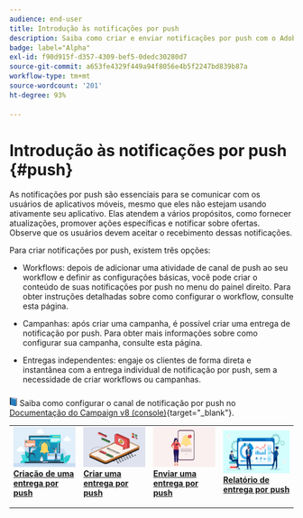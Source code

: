 ```yaml
---
audience: end-user
title: Introdução às notificações por push
description: Saiba como criar e enviar notificações por push com o Adobe Campaign Web
badge: label="Alpha"
exl-id: f90d915f-d357-4309-bef5-0dedc30280d7
source-git-commit: a653fe4329f449a94f8056e4b5f2247bd839b87a
workflow-type: tm+mt
source-wordcount: '201'
ht-degree: 93%

---
```


# Introdução às notificações por push {#push}

As notificações por push são essenciais para se comunicar com os usuários de aplicativos móveis, mesmo que eles não estejam usando ativamente seu aplicativo. Elas atendem a vários propósitos, como fornecer atualizações, promover ações específicas e notificar sobre ofertas. Observe que os usuários devem aceitar o recebimento dessas notificações.

Para criar notificações por push, existem três opções:

* Workflows: depois de adicionar uma atividade de canal de push ao seu workflow e definir as configurações básicas, você pode criar o conteúdo de suas notificações por push no menu do painel direito. Para obter instruções detalhadas sobre como configurar o workflow, consulte esta página.

* Campanhas: após criar uma campanha, é possível criar uma entrega de notificação por push. Para obter mais informações sobre como configurar sua campanha, consulte esta página.

* Entregas independentes: engaje os clientes de forma direta e instantânea com a entrega individual de notificação por push, sem a necessidade de criar workflows ou campanhas.

![](../assets/do-not-localize/book.png) Saiba como configurar o canal de notificação por push no [Documentação do Campaign v8 (console)](https://experienceleague.adobe.com/docs/campaign/campaign-v8/campaigns/send/push.html?lang=pt-BR){target="_blank"}.

<table style="table-layout:fixed"><tr style="border: 0;">
<td>
<a href="create-push.md">
<img alt="Lead" src="assets/do-not-localize/push_create.jpeg">
</a>
<div><a href="create-push.md"><strong>Criação de uma entrega por push</strong>
</div>
<p>
</td>
<td>
<a href="content-push.md">
<img alt="Pouco frequente" src="assets/do-not-localize/push_design.jpeg">
</a>
<div>
<a href="content-push.md"><strong>Criar uma entrega por push<strong></strong></a>
</div>
<p></td>
<td>
<a href="send-push.md">
<img alt="Validação" src="assets/do-not-localize/push_send.jpeg">
</a>
<div>
<a href="send-push.md"><strong>Enviar uma entrega por push</strong></a>
</div>
<p>
</td>
<td>
<a href="send-push.md">
<img alt="Validação" src="assets/do-not-localize/push_report.jpeg">
</a>
<div>
<a href="send-push.md"><strong>Relatório de entrega por push</strong></a>
</div>
<p>
</td>
</tr></table>

